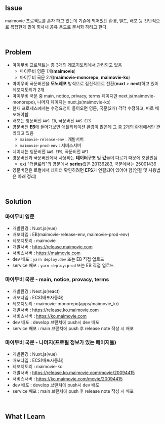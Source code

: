 ## Issue
maimovie 프로젝트를 혼자 하고 있는데 기존에 되어있던 환경, 빌드, 배포 등 전반적으로 복잡한게 많아 회사내 공유 용도로 문서화 하려고 한다.

<br>

## Problem
+ 마이무비 프로젝트는 총 3개의 레포지토리에서 관리되고 있음
  - 마이무비 영문 1개(**maimovie**)
  - 마이무비 국문 2개(**maimovie-monorepo**, **maimovie-ko**)
+ 마이무비 국문버전을 **모노레포** 방식으로 점진적으로 전환(**nuxt** > **next**)하고 있어 레포지토리가 2개
+ 마이무비 국문 중 main, notice, privacy, terms 페이지만 next.js(maimovie-monorepo), 나머지 페이지는 nuxt.js(maimovie-ko)
+ 현재 프로세스에서는 수정요청이 들어오면 영문, 국문(2개) 각각 수정하고, 따로 배포해야함
+ 배포는 영문버전 `AWS EB`, 국문버전 `AWS ECS`
+ 영문버전 **EB**에 들어가보면 애플리케이션 환경이 많은데 그 중 2개의 환경에서만 관리되고 있음
  - `maimovie-release-env` : 개발서버
  - `maimovie-prod-env` : 서비스서버
+ 데이터는 영문버전 `AWS EFS`, 국문버전 `API`
+ 영문버전과 국문버전에서 사용하는 **데이터구조** 및 **값**들이 다르기 때문에 호환안됨
  - ex) "더글로리"의 영문에서 **series**값은 20136283, 국문에서는 25001439
+ 영문버전은 로컬에서 데이터 확인하려면 **EFS**가 연결되어 있어야 함(연결 및 사용법은 아래 정리)

<br>

## Solution
### 마이무비 영문
+ 개발환경 : Nuxt.js(vue)
+ 배포타입 : EB(maimovie-release-env, maimovie-prod-env)
+ 레포지토리 : maimovie
+ 개발서버 : https://release.maimovie.com
+ 서비스서버 : https://maimovie.com
+ dev 배포 : `yarn deploy:dev` 또는 EB 직접 업로드
+ service 배포 : `yarn deploy:prod` 또는 EB 직접 업로드

### 마이무비 국문 - main, notice, provacy, terms
+ 개발환경 : Next.js(react)
+ 배포타입 : ECS(배포자동화)
+ 레포지토리 : maimovie-monorepo(apps/maimovie_kr)
+ 개발서버 : https://release.ko.maimovie.com
+ 서비스서버 : https://ko.maimovie.com
+ dev 배포 : develop 브랜치에 push시 dev 배포
+ service 배포 : main 브랜치에 push 후 release note 작성 시 배포

### 마이무비 국문 - 나머지(프로필 정보가 있는 페이지들)
+ 개발환경 : Nuxt.js(vue)
+ 배포타입 : ECS(배포자동화)
+ 레포지토리 : maimovie-ko
+ 개발서버 : https://release.ko.maimovie.com/movie/20094415
+ 서비스서버 : https://ko.maimovie.com/movie/20094415
+ dev 배포 : develop 브랜치에 push시 dev 배포
+ service 배포 : main 브랜치에 push 후 release note 작성 시 배포

<br>

## What I Learn
